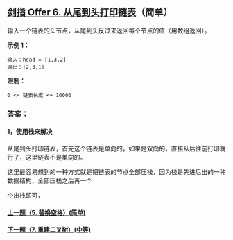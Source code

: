 ## [剑指 Offer 6. 从尾到头打印链表](https://leetcode-cn.com/problems/cong-wei-dao-tou-da-yin-lian-biao-lcof/)（简单）

输入一个链表的头节点，从尾到头反过来返回每个节点的值（用数组返回）。



**示例 1：**

```
输入：head = [1,3,2]
输出：[2,3,1]
```



**限制：**

```
0 <= 链表长度 <= 10000
```



### 答案：

#### 1，使用栈来解决

从尾到头打印链表，首先这个链表是单向的，如果是双向的，直接从后往前打印就行了，这里链表不是单向的。

这里最容易想到的一种方式就是把链表的节点全部压栈，因为栈是先进后出的一种数据结构，全部压栈之后再一个





个出栈即可，

































#### [上一题（5. 替换空格）(简单)](https://github.com/sdwwld/leetCode/blob/master/src/main/java/com/wld/java/offer/剑指Offer05.md)

#### [下一题（7. 重建二叉树）(中等)](https://github.com/sdwwld/leetCode/blob/master/src/main/java/com/wld/java/offer/剑指Offer07.md)